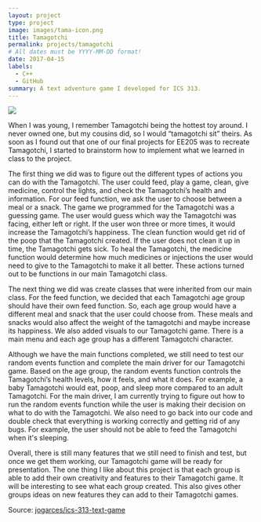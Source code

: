 ```yaml
---
layout: project
type: project
image: images/tama-icon.png
title: Tamagotchi
permalink: projects/tamagotchi
# All dates must be YYYY-MM-DD format!
date: 2017-04-15
labels:
  - C++
  - GitHub
summary: A text adventure game I developed for ICS 313.
---
```


<img class="ui image" src="{{ site.baseurl }}/images/cotton-header.png">

When I was young, I remember Tamagotchi being the hottest toy around. I never owned one, but my cousins did, so I would “tamagotchi sit” theirs. As soon as I found out that one of our final projects for EE205 was to recreate Tamagotchi, I started to brainstorm how to implement what we learned in class to the project. 

The first thing we did was to figure out the different types of actions you can do with the Tamagotchi. The user could feed, play a game, clean, give medicine, control the lights, and check the Tamagotchi’s health and information. For our feed function, we ask the user to choose between a meal or a snack. The game we programmed for the Tamagotchi was a guessing game. The user would guess which way the Tamagotchi was facing, either left or right. If the user won three or more times, it would increase the Tamagotchi’s happiness. The clean function would get rid of the poop that the Tamagotchi created. If the user does not clean it up in time, the Tamagotchi gets sick. To heal the Tamagotchi, the medicine function would determine how much medicines or injections the user would need to give to the Tamagotchi to make it all better. These actions turned out to be functions in our main Tamagotchi class. 

The next thing we did was create classes that were inherited from our main class. For the feed function, we decided that each Tamagotchi age group should have their own feed function. So, each age group would have a different meal and snack that the user could choose from. These meals and snacks would also affect the weight of the tamagotchi and maybe increase its happiness. We also added visuals to our Tamagotchi game. There is a main menu and each age group has a different Tamagotchi character. 

Although we have the main functions completed, we still need to test our random events function and  complete the main driver for our Tamagotchi game. Based on the age group, the random events function controls the Tamagotchi’s health levels,  how it feels, and what it does. For example, a baby Tamagotchi would eat, poop, and sleep more compared to an adult Tamagotchi. For the main driver, I am currently trying to figure out how to run the random events function while the user is making their decision on what to do with the Tamagotchi. We also need to go back into our code and double check that everything is working correctly and getting rid of any bugs. For example, the user should not be able to feed the Tamagotchi when it's sleeping. 

Overall, there is still many features that we still need to finish and test, but once we get them working, our Tamagotchi game will be ready for presentation. The one thing I like about this project is that each group is able to add their own creativity and features to their Tamagotchi game. It will be interesting to see what each group created. This also gives other groups ideas on new features they can add to their Tamagotchi games.


Source: <a href="https://github.com/jogarces/ics-313-text-game"><i class="large github icon "></i>jogarces/ics-313-text-game</a>

